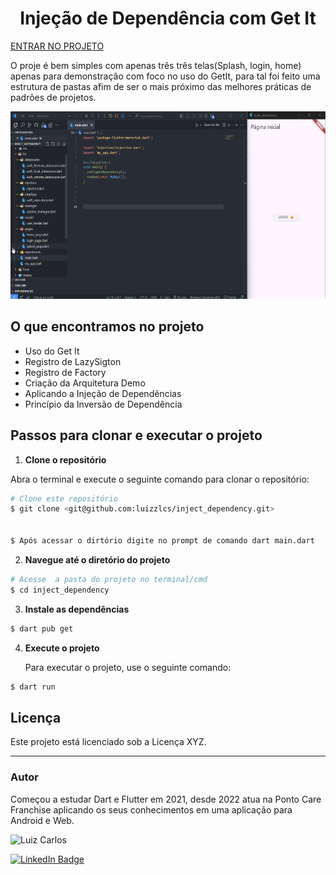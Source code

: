 <h1 align="center">Injeção de Dependência com Get It</h1>

<a href="()"></a>
[ENTRAR NO  PROJETO](https://github.com/luizzlcs/inject_dependency)
<p align="align-left">O proje é bem simples com apenas três três telas(Splash, login, home) apenas para demonstração com foco no uso do GetIt, para tal foi feito uma estrutura de pastas afim de ser o mais próximo das melhores práticas de padrões de projetos.</p>

<p align="center">
<img width="550" height="300" src="assets/images/GetIt.gif"/>


</p>

## O que encontramos no projeto

* Uso do Get It
* Registro de LazySigton
* Registro de Factory
* Criação da Arquitetura Demo
* Aplicando a Injeção de Dependências
* Princípio da Inversão de Dependência

## Passos para clonar e executar o projeto

1. **Clone o repositório**

 Abra o terminal e execute o seguinte comando para clonar o repositório:

 ```bash
# Clone este repositório
$ git clone <git@github.com:luizzlcs/inject_dependency.git>


$ Após acessar o dirtório digite no prompt de comando dart main.dart
````
2. **Navegue até o diretório do projeto**

```bash
# Acesse  a pasta do projeto no terminal/cmd
$ cd inject_dependency
````
3. **Instale as dependências**

```bash
$ dart pub get
````
4. **Execute o projeto**

    Para executar o projeto, use o seguinte comando:

```bash
$ dart run
````
## Licença

Este projeto está licenciado sob a Licença XYZ.


---
### Autor
Começou a estudar Dart e Flutter em 2021, desde 2022 atua na Ponto Care Franchise aplicando os seus conhecimentos em uma aplicação para Android e Web.

<img alt="Luiz Carlos" title="Luiz Carlos" src="https://avatars.githubusercontent.com/u/29442285?s=96&v=4" height="100" width="100" />

[![LinkedIn Badge](https://img.shields.io/badge/-LUIZ_CARLOS-blue?style=flat-square&logo=Linkedin&logoColor=white&link=https://www.linkedin.com/in/luizzlcs/)](https://www.linkedin.com/in/luizzlcs/)
